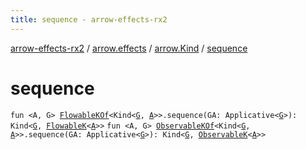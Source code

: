 ```yaml
---
title: sequence - arrow-effects-rx2
---
```


[arrow-effects-rx2](../../index.html) / [arrow.effects](../index.html) / [arrow.Kind](index.html) / [sequence](./sequence.html)

# sequence

`fun <A, G> `[`FlowableKOf`](../-flowable-k-of.html)`<Kind<`[`G`](sequence.html#G)`, `[`A`](sequence.html#A)`>>.sequence(GA: Applicative<`[`G`](sequence.html#G)`>): Kind<`[`G`](sequence.html#G)`, `[`FlowableK`](../-flowable-k/index.html)`<`[`A`](sequence.html#A)`>>`
`fun <A, G> `[`ObservableKOf`](../-observable-k-of.html)`<Kind<`[`G`](sequence.html#G)`, `[`A`](sequence.html#A)`>>.sequence(GA: Applicative<`[`G`](sequence.html#G)`>): Kind<`[`G`](sequence.html#G)`, `[`ObservableK`](../-observable-k/index.html)`<`[`A`](sequence.html#A)`>>`